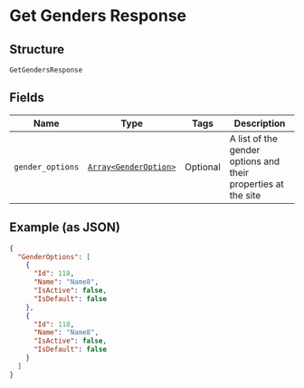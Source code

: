 
# Get Genders Response

## Structure

`GetGendersResponse`

## Fields

| Name | Type | Tags | Description |
|  --- | --- | --- | --- |
| `gender_options` | [`Array<GenderOption>`](../../doc/models/gender-option.md) | Optional | A list of the gender options and their properties at the site |

## Example (as JSON)

```json
{
  "GenderOptions": [
    {
      "Id": 118,
      "Name": "Name8",
      "IsActive": false,
      "IsDefault": false
    },
    {
      "Id": 118,
      "Name": "Name8",
      "IsActive": false,
      "IsDefault": false
    }
  ]
}
```

